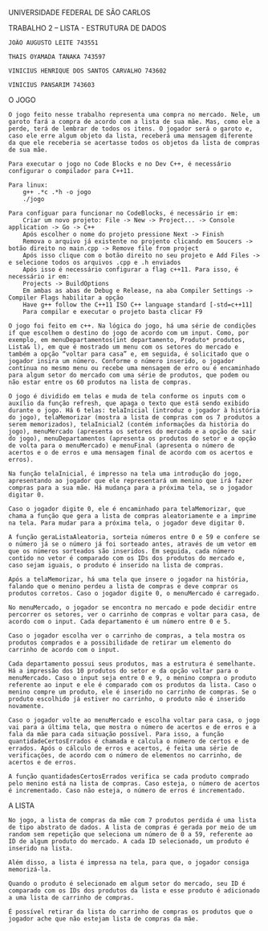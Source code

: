 UNIVERSIDADE FEDERAL DE SÃO CARLOS

TRABALHO 2 – LISTA - ESTRUTURA DE DADOS

    JOÃO AUGUSTO LEITE 743551
    
    THAIS OYAMADA TANAKA 743597
    
    VINICIUS HENRIQUE DOS SANTOS CARVALHO 743602
    
    VINICIUS PANSARIM 743603
    
O JOGO

	O jogo feito nesse trabalho representa uma compra no mercado. Nele, um garoto fará a compra de acordo com a lista de sua mãe. Mas, como ele a perde, terá de lembrar de todos os itens. O jogador será o garoto e, caso ele erre algum objeto da lista, receberá uma mensagem diferente da que ele receberia se acertasse todos os objetos da lista de compras de sua mãe.
	
	Para executar o jogo no Code Blocks e no Dev C++, é necessário configurar o compilador para C++11.
	
	Para linux:
 		g++ .*c .*h -o jogo
		./jogo
		
	Para configuar para funcionar no CodeBlocks, é necessário ir em:
		Criar um novo projeto: File -> New -> Project... -> Console application -> Go -> C++
		Após escolher o nome do projeto pressione Next -> Finish
		Remova o arquivo já existente no projento clicando em Soucers -> botão direito no main.cpp -> Remove file from project
		Após isso clique com o botão direito no seu projeto e Add Files -> e selecione todos os arquivos .cpp e .h enviados
		Após isso é necessário configurar a flag c++11. Para isso, é necessário ir em:
		Projects -> BuildOptions
		Em ambas as abas de Debug e Release, na aba Compiler Settings -> Compiler Flags habilitar a opção
		Have g++ follow the C++11 ISO C++ language standard [-std=c++11]
		Para compilar e executar o projeto basta clicar F9
		
	O jogo foi feito em c++. Na lógica do jogo, há uma série de condições if que escolhem o destino do jogo de acordo com um input. Como, por exemplo, em menuDepartamentos(int departamento, Produto* produtos, Lista& l), em que é mostrado um menu com os setores do mercado e também a opção “voltar para casa” e, em seguida, é solicitado que o jogador insira um número. Conforme o número inserido, o jogador continua no mesmo menu ou recebe uma mensagem de erro ou é encaminhado para algum setor do mercado com uma série de produtos, que podem ou não estar entre os 60 produtos na lista de compras.
	
	O jogo é dividido em telas e muda de tela conforme os inputs com o auxílio da função refresh, que apaga o texto que está sendo exibido durante o jogo. Há 6 telas: telaInicial (introduz o jogador à história do jogo), telaMemorizar (mostra a lista de compras com os 7 produtos a serem memorizados), telaInicial2 (contém informações da história do jogo), menuMercado (apresenta os setores do mercado e a opção de sair do jogo), menuDepartamentos (apresenta os produtos do setor e a opção de volta para o menuMercado) e menuFinal (apresenta o número de acertos e o de erros e uma mensagem final de acordo com os acertos e erros).
	
	Na função telaInicial, é impresso na tela uma introdução do jogo, apresentando ao jogador que ele representará um menino que irá fazer compras para a sua mãe. Há mudança para a próxima tela, se o jogador digitar 0.
	
	Caso o jogador digite 0, ele é encaminhado para telaMemorizar, que chama a função que gera a lista de compras aleatoriamente e a imprime na tela. Para mudar para a próxima tela, o jogador deve digitar 0.
	
	A função geraListaAleatoria, sorteia números entre 0 e 59 e confere se o número já se o número já foi sorteado antes, através de um vetor em que os números sorteados são inseridos. Em seguida, cada número contido no vetor é comparado com os IDs dos produtos do mercado e, caso sejam iguais, o produto é inserido na lista de compras.
	
	Após a telaMemorizar, há uma tela que insere o jogador na história, falando que o menino perdeu a lista de compras e deve comprar os produtos corretos. Caso o jogador digite 0, o menuMercado é carregado.
	
	No menuMercado, o jogador se encontra no mercado e pode decidir entre percorrer os setores, ver o carrinho de compras e voltar para casa, de acordo com o input. Cada departamento é um número entre 0 e 5. 
	
	Caso o jogador escolha ver o carrinho de compras, a tela mostra os produtos comprados e a possibilidade de retirar um elemento do carrinho de acordo com o input. 
	
	Cada departamento possui seus produtos, mas a estrutura é semelhante. Há a impressão dos 10 produtos do setor e da opção voltar para o menuMercado. Caso o input seja entre 0 e 9, o menino compra o produto referente ao input e ele é comparado com os produtos da lista. Caso o menino compre um produto, ele é inserido no carrinho de compras. Se o produto escolhido já estiver no carrinho, o produto não é inserido novamente.	
	
	Caso o jogador volte ao menuMercado e escolha voltar para casa, o jogo vai para a última tela, que mostra o número de acertos e de erros e a fala da mãe para cada situação possível. Para isso, a função quantidadeCertosErrados é chamada e calcula o número de certos e de errados. Após o cálculo de erros e acertos, é feita uma série de verificações, de acordo com o número de elementos no carrinho, de acertos e de erros.
	
	A função quantidadesCertosErrados verifica se cada produto comprado pelo menino está na lista de compras. Caso esteja, o número de acertos é incrementado. Caso não esteja, o número de erros é incrementado. 
  
A LISTA

	No jogo, a lista de compras da mãe com 7 produtos perdida é uma lista de tipo abstrato de dados. A lista de compras é gerada por meio de um random sem repetição que seleciona um número de 0 a 59, referente ao ID de algum produto do mercado. A cada ID selecionado, um produto é inserido na lista.
	
	Além disso, a lista é impressa na tela, para que, o jogador consiga memorizá-la. 
	
	Quando o produto é selecionado em algum setor do mercado, seu ID é comparado com os IDs dos produtos da lista e esse produto é adicionado a uma lista de carrinho de compras. 
	
	É possível retirar da lista do carrinho de compras os produtos que o jogador ache que não estejam lista de compras da mãe.
